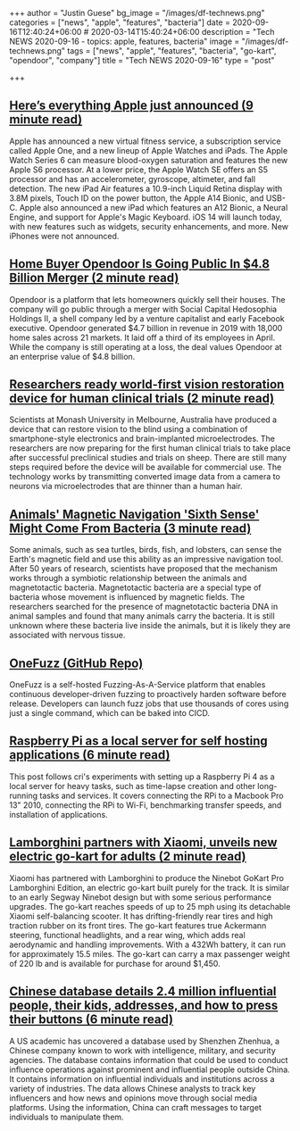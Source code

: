 +++
author = "Justin Guese"
bg_image = "/images/df-technews.png"
categories = ["news", "apple", "features", "bacteria"]
date = 2020-09-16T12:40:24+06:00 # 2020-03-14T15:40:24+06:00
description = "Tech NEWS 2020-09-16 - topics: apple, features, bacteria"
image = "/images/df-technews.png"
tags = ["news", "apple", "features", "bacteria", "go-kart", "opendoor", "company"]
title = "Tech NEWS 2020-09-16"
type = "post"

+++

## [Here’s everything Apple just announced (9 minute read)](https://www.cnbc.com/2020/09/15/apple-event-live-updates.html/1/0100017496629a53-365be9ee-6e79-4319-af21-d1b7437c84c9-000000/vszLKAnroqAkIZBTeO6iHZefMSJS0-E33Pfxl7vnqkU=158)

Apple has announced a new virtual fitness service, a subscription service called Apple One, and a new lineup of Apple Watches and iPads. The Apple Watch Series 6 can measure blood-oxygen saturation and features the new Apple S6 processor. At a lower price, the Apple Watch SE offers an S5 processor and has an accelerometer, gyroscope, altimeter, and fall detection. The new iPad Air features a 10.9-inch Liquid Retina display with 3.8M pixels, Touch ID on the power button, the Apple A14 Bionic, and USB-C. Apple also announced a new iPad which features an A12 Bionic, a Neural Engine, and support for Apple's Magic Keyboard. iOS 14 will launch today, with new features such as widgets, security enhancements, and more. New iPhones were not announced.

## [Home Buyer Opendoor Is Going Public In $4.8 Billion Merger (2 minute read)](https://www.forbes.com/sites/noahkirsch/2020/09/15/home-buyer-opendoor-is-officially-going-public-in-48-billion-deal/#1363a446134f/1/0100017496629a53-365be9ee-6e79-4319-af21-d1b7437c84c9-000000/Y5Oz97ZiB5Jk_HBBv-mA6uAz1N8Qz4L3sGpV4o3RHxc=158)

Opendoor is a platform that lets homeowners quickly sell their houses. The company will go public through a merger with Social Capital Hedosophia Holdings II, a shell company led by a venture capitalist and early Facebook executive. Opendoor generated $4.7 billion in revenue in 2019 with 18,000 home sales across 21 markets. It laid off a third of its employees in April. While the company is still operating at a loss, the deal values Opendoor at an enterprise value of $4.8 billion.

## [Researchers ready world-first vision restoration device for human clinical trials (2 minute read)](https://techcrunch.com/2020/09/15/researchers-ready-world-first-vision-restoration-device-for-human-clinical-trials//1/0100017496629a53-365be9ee-6e79-4319-af21-d1b7437c84c9-000000/wgA3Cju9xs6oyMGDcfxyF_QQYMlEXg0vcBicWA126dM=158)

Scientists at Monash University in Melbourne, Australia have produced a device that can restore vision to the blind using a combination of smartphone-style electronics and brain-implanted microelectrodes. The researchers are now preparing for the first human clinical trials to take place after successful preclinical studies and trials on sheep. There are still many steps required before the device will be available for commercial use. The technology works by transmitting converted image data from a camera to neurons via microelectrodes that are thinner than a human hair.

## [Animals' Magnetic Navigation 'Sixth Sense' Might Come From Bacteria (3 minute read)](https://interestingengineering.com/animals-magnetic-navigation-sixth-sense-might-come-from-bacteria/1/0100017496629a53-365be9ee-6e79-4319-af21-d1b7437c84c9-000000/QwXu1ADmB23-BMoFPL_aqUgv52VSkjMANrkLYTEO9JI=158)

Some animals, such as sea turtles, birds, fish, and lobsters, can sense the Earth's magnetic field and use this ability as an impressive navigation tool. After 50 years of research, scientists have proposed that the mechanism works through a symbiotic relationship between the animals and magnetotactic bacteria. Magnetotactic bacteria are a special type of bacteria whose movement is influenced by magnetic fields. The researchers searched for the presence of magnetotactic bacteria DNA in animal samples and found that many animals carry the bacteria. It is still unknown where these bacteria live inside the animals, but it is likely they are associated with nervous tissue.

## [OneFuzz (GitHub Repo)](https://github.com/microsoft/onefuzz/1/0100017496629a53-365be9ee-6e79-4319-af21-d1b7437c84c9-000000/FGbuCh8DWTymI2pnezhYaTz4iHgpSmHdqnUPpOAqA2c=158)

OneFuzz is a self-hosted Fuzzing-As-A-Service platform that enables continuous developer-driven fuzzing to proactively harden software before release. Developers can launch fuzz jobs that use thousands of cores using just a single command, which can be baked into CICD.

## [Raspberry Pi as a local server for self hosting applications (6 minute read)](https://cri.dev/posts/2020-09-12-Raspberry-Pi-as-a-local-server-for-self-hosting-applications//1/0100017496629a53-365be9ee-6e79-4319-af21-d1b7437c84c9-000000/_5vEPLAO1p0-fU6ALZjHkEzU55M6QgEN5b_by636AXQ=158)

This post follows cri's experiments with setting up a Raspberry Pi 4 as a local server for heavy tasks, such as time-lapse creation and other long-running tasks and services. It covers connecting the RPi to a Macbook Pro 13" 2010, connecting the RPi to Wi-Fi, benchmarking transfer speeds, and installation of applications.

## [Lamborghini partners with Xiaomi, unveils new electric go-kart for adults (2 minute read)](https://electrek.co/2020/08/24/lamborghini-electric-go-kart-for-adults-xiaomi//1/0100017496629a53-365be9ee-6e79-4319-af21-d1b7437c84c9-000000/qF_88eiuU99RXF8IVHzVt--FOjywY9CzuRlOPAHtiyo=158)

Xiaomi has partnered with Lamborghini to produce the Ninebot GoKart Pro Lamborghini Edition, an electric go-kart built purely for the track. It is similar to an early Segway Ninebot design but with some serious performance upgrades. The go-kart reaches speeds of up to 25 mph using its detachable Xiaomi self-balancing scooter. It has drifting-friendly rear tires and high traction rubber on its front tires. The go-kart features true Ackermann steering, functional headlights, and a rear wing, which adds real aerodynamic and handling improvements. With a 432Wh battery, it can run for approximately 15.5 miles. The go-kart can carry a max passenger weight of 220 lb and is available for purchase for around $1,450.

## [Chinese database details 2.4 million influential people, their kids, addresses, and how to press their buttons (6 minute read)](https://www.theregister.com/2020/09/15/china_shenzhen_zhenhua_database//1/0100017496629a53-365be9ee-6e79-4319-af21-d1b7437c84c9-000000/S9Y6uBsh4kaydzq5172YLyd0zTy1qvP7029N18QiaCc=158)

A US academic has uncovered a database used by Shenzhen Zhenhua, a Chinese company known to work with intelligence, military, and security agencies. The database contains information that could be used to conduct influence operations against prominent and influential people outside China. It contains information on influential individuals and institutions across a variety of industries. The data allows Chinese analysts to track key influencers and how news and opinions move through social media platforms. Using the information, China can craft messages to target individuals to manipulate them.

